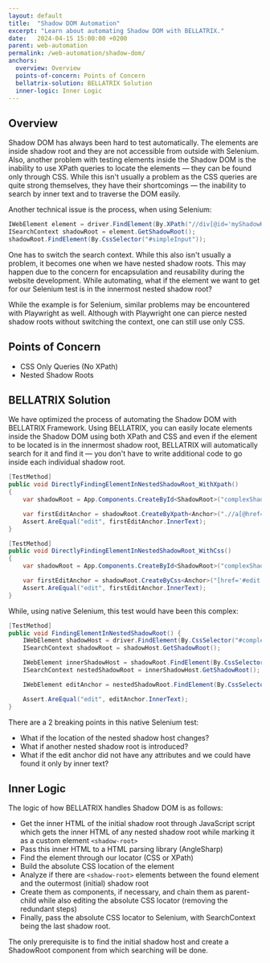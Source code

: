 ```yaml
---
layout: default
title:  "Shadow DOM Automation"
excerpt: "Learn about automating Shadow DOM with BELLATRIX."
date:   2024-04-15 15:00:00 +0200
parent: web-automation
permalink: /web-automation/shadow-dom/
anchors:
  overview: Overview
  points-of-concern: Points of Concern
  bellatrix-solution: BELLATRIX Solution
  inner-logic: Inner Logic
---
```

Overview
--------
Shadow DOM has always been hard to test automatically. The elements are inside shadow root and they are not accessible from outside with Selenium. Also, another problem with testing elements inside the Shadow DOM is the inability to use XPath queries to locate the elements — they can be found only through CSS.
While this isn't usually a problem as the CSS queries are quite strong themselves, they have their shortcomings — the inability to search by inner text and to traverse the DOM easily.

Another technical issue is the process, when using Selenium:

```csharp
IWebElement element = driver.FindElement(By.XPath("//div[@id='myShadowHost']"));
ISearchContext shadowRoot = element.GetShadowRoot();
shadowRoot.FindElement(By.CssSelector("#simpleInput"));
```

One has to switch the search context. While this also isn't usually a problem, it becomes one when we have nested shadow roots. This may happen due to the concern for encapsulation and reusability during the website development. While automating, what if the element we want to get for our Selenium test is in the innermost nested shadow root?

While the example is for Selenium, similar problems may be encountered with Playwright as well. Although with Playwright one can pierce nested shadow roots without switching the context, one can still use only CSS.

Points of Concern
--------
- CSS Only Queries (No XPath)
- Nested Shadow Roots

BELLATRIX Solution
--------
We have optimized the process of automating the Shadow DOM with BELLATRIX Framework. Using BELLATRIX, you can easily locate elements inside the Shadow DOM using both XPath and CSS and even if the element to be located is in the innermost shadow root, BELLATRIX will automatically search for it and find it — you don't have to write additional code to go inside each individual shadow root.

```csharp
[TestMethod]
public void DirectlyFindingElementInNestedShadowRoot_WithXpath()
{
    var shadowRoot = App.Components.CreateById<ShadowRoot>("complexShadowHost");

    var firstEditAnchor = shadowRoot.CreateByXpath<Anchor>(".//a[@href='#edit']");
    Assert.AreEqual("edit", firstEditAnchor.InnerText);
}

[TestMethod]
public void DirectlyFindingElementInNestedShadowRoot_WithCss()
{
    var shadowRoot = App.Components.CreateById<ShadowRoot>("complexShadowHost");

    var firstEditAnchor = shadowRoot.CreateByCss<Anchor>("[href='#edit']");
    Assert.AreEqual("edit", firstEditAnchor.InnerText);
}
```

While, using native Selenium, this test would have been this complex:

```csharp
[TestMethod]
public void FindingElementInNestedShadowRoot() {
    IWebElement shadowHost = driver.FindElement(By.CssSelector("#complexShadowHost"));
    ISearchContext shadowRoot = shadowHost.GetShadowRoot();

    IWebElement innerShadowHost = shadowRoot.FindElement(By.CssSelector("table#shadowTable.tablesorter tbody tr td div"));
    ISearchContext nestedShadowRoot = innerShadowHost.GetShadowRoot();

    IWebElement editAnchor = nestedShadowRoot.FindElement(By.CssSelector("[href='#edit']"));

    Assert.AreEqual("edit", editAnchor.InnerText);
}
```

There are a 2 breaking points in this native Selenium test:
- What if the location of the nested shadow host changes?
- What if another nested shadow root is introduced?
- What if the edit anchor did not have any attributes and we could have found it only by inner text?

Inner Logic
--------
The logic of how BELLATRIX handles Shadow DOM is as follows:

- Get the inner HTML of the initial shadow root through JavaScript script which gets the inner HTML of any nested shadow root while marking it as a custom element ```<shadow-root>```
- Pass this inner HTML to a HTML parsing library (AngleSharp)
- Find the element through our locator (CSS or XPath)
- Build the absolute CSS location of the element
- Analyze if there are ```<shadow-root>``` elements between the found element and the outermost (initial) shadow root
- Create them as components, if necessary, and chain them as parent-child while also editing the absolute CSS locator (removing the redundant steps)
- Finally, pass the absolute CSS locator to Selenium, with SearchContext being the last shadow root.

The only prerequisite is to find the initial shadow host and create a ShadowRoot component from which searching will be done.
